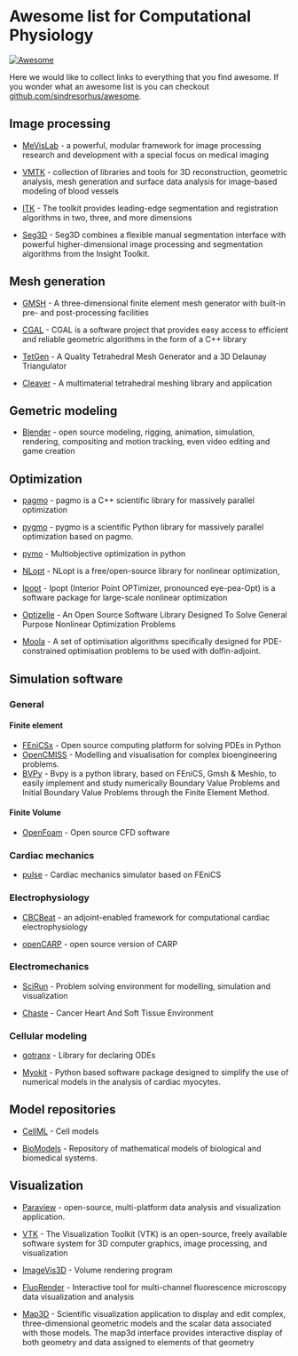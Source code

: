 # Awesome list for Computational Physiology

[![Awesome](https://awesome.re/badge.svg)](https://awesome.re)

Here we would like to collect links to everything that you find awesome. If you wonder what an awesome list is you can checkout [github.com/sindresorhus/awesome](https://github.com/sindresorhus/awesome).

## Image processing

- [MeVisLab](http://www.mevislab.de/mevislab/) - a powerful, modular framework for image processing research and development with a special focus on medical imaging

- [VMTK](http://www.vmtk.org/) - collection of libraries and tools for 3D reconstruction, geometric analysis, mesh generation and surface data analysis for image-based modeling of blood vessels

- [ITK](https://itk.org) - The toolkit provides leading-edge segmentation and registration algorithms in two, three, and more dimensions

- [Seg3D](http://www.sci.utah.edu/cibc-software/seg3d.html) - Seg3D combines a flexible manual segmentation interface with powerful higher-dimensional image processing and segmentation algorithms from the Insight Toolkit.

## Mesh generation

- [GMSH](http://gmsh.info) - A three-dimensional finite element mesh generator with built-in pre- and post-processing facilities

- [CGAL](http://www.cgal.org) - CGAL is a software project that provides easy access to efficient and reliable geometric algorithms in the form of a C++ library

- [TetGen](http://wias-berlin.de/software/tetgen/) - A Quality Tetrahedral Mesh Generator and a 3D Delaunay Triangulator

- [Cleaver](http://sci.utah.edu/cibc-software/cleaver.html) - A multimaterial tetrahedral meshing library and application

## Gemetric modeling

- [Blender](https://www.blender.org) - open source modeling, rigging, animation, simulation, rendering, compositing and motion tracking, even video editing and game creation

## Optimization

- [pagmo](https://esa.github.io/pagmo2/) - pagmo is a C++ scientific library for massively parallel optimization

- [pygmo](https://esa.github.io/pygmo2/index.html) - pygmo is a scientific Python library for massively parallel optimization based on pagmo.

- [pymo](https://pymoo.org) - Multiobjective optimization in python

- [NLopt](https://nlopt.readthedocs.io/en/latest/) - NLopt is a free/open-source library for nonlinear optimization,

- [Ipopt](https://github.com/coin-or/Ipopt) - Ipopt (Interior Point OPTimizer, pronounced eye-pea-Opt) is a software package for large-scale nonlinear optimization

- [Optizelle](https://www.optimojoe.com/products/optizelle/)  - An Open Source Software Library Designed To Solve General Purpose Nonlinear Optimization Problems

- [Moola](https://github.com/funsim/moola) - A set of optimisation algorithms specifically designed for PDE-constrained optimisation problems to be used with dolfin-adjoint.


## Simulation software

### General

#### Finite element

- [FEniCSx](https://fenicsproject.org) - Open source computing platform for solving PDEs in Python
- [OpenCMISS](http://opencmiss.org) - Modelling and visualisation for complex bioengineering problems.
- [BVPy](https://gitlab.com/oali/bvpy) - Bvpy is a python library, based on FEniCS, Gmsh & Meshio, to easily implement and study numerically Boundary Value Problems and Initial Boundary Value Problems through the Finite Element Method.

#### Finite Volume

- [OpenFoam](https://www.openfoam.com) - Open source CFD software


### Cardiac mechanics

- [pulse](https://github.com/ComputationalPhysiology) - Cardiac mechanics simulator based on FEniCS

### Electrophysiology

- [CBCBeat](https://bitbucket.org/meg/cbcbeat/src) - an adjoint-enabled framework for computational cardiac electrophysiology

- [openCARP](https://opencarp.org/) - open source version of CARP

### Electromechanics

- [SciRun](http://www.sci.utah.edu/cibc-software/scirun.html) - Problem solving environment for modelling, simulation and visualization

- [Chaste](https://github.com/Chaste/Chaste) - Cancer Heart And Soft Tissue Environment 

### Cellular modeling

- [gotranx](https://github.com/finsberg/gotranx) - Library for declaring ODEs

- [Myokit](http://www.myokit.org) - Python based software package designed to simplify the use of numerical models in the analysis of cardiac myocytes. 


## Model repositories

- [CellML](https://models.cellml.org/cellml) - Cell models

- [BioModels](http://www.ebi.ac.uk/biomodels/) - Repository of mathematical models of biological and biomedical systems.


## Visualization

- [Paraview](https://www.paraview.org) - open-source, multi-platform data analysis and visualization application.

- [VTK](https://vtk.org) - The Visualization Toolkit (VTK) is an open-source, freely available software system for 3D computer graphics, image processing, and visualization

- [ImageVis3D](http://sci.utah.edu/cibc-software/imagevis3d.html) - Volume rendering program

- [FluoRender](http://www.sci.utah.edu/software/fluorender.html) - Interactive tool for multi-channel fluorescence microscopy data visualization and analysis

- [Map3D](http://sci.utah.edu/cibc-software/map3d.html) - Scientific visualization application to display and edit complex, three-dimensional geometric models and the scalar data associated with those models. The map3d interface provides interactive display of both geometry and data assigned to elements of that geometry
